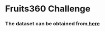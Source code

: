 <h1>Fruits360 Challenge</h1>
<h3>The dataset can be obtained from<a href="https://www.kaggle.com/moltean/fruits"> here</a></h3>
